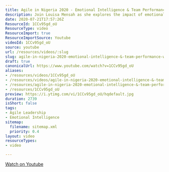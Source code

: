 ```yaml
---
title: Agile in Nigeria 2020 - Emotional Intelligence & Team Performance with Louisa Mensah
description: Join Louisa Mensah as she explores the impact of emotional intelligence on team performance in Agile environments in Nigeria. Discover key insights and strategies!
date: 2020-07-21T17:57:26Z
ResourceId: 1CCv95gd_oU
ResourceType: video
ResourceImport: true
ResourceImportSource: Youtube
videoId: 1CCv95gd_oU
source: youtube
url: /resources/videos/:slug
slug: agile-in-nigeria-2020-emotional-intelligence-&-team-performance-with-louisa-mensah
draft: true
canonicalUrl: https://www.youtube.com/watch?v=1CCv95gd_oU
aliases:
- /resources/videos/1CCv95gd_oU
- /resources/videos/agile-in-nigeria-2020-emotional-intelligence-&-team-performance-with-louisa-mensah
- /resources/agile-in-nigeria-2020-emotional-intelligence-&-team-performance-with-louisa-mensah
- /resources/1CCv95gd_oU
preview: https://i.ytimg.com/vi/1CCv95gd_oU/hqdefault.jpg
duration: 2739
isShort: false
tags:
- Agile Leadership
- Emotional Intelligence
sitemap:
  filename: sitemap.xml
  priority: 0.4
layout: video
resourceTypes:
- video

---
```

  
 [Watch on Youtube](https://www.youtube.com/watch?v=1CCv95gd_oU)
